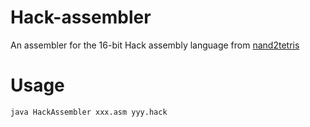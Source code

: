 # Hack-assembler
An assembler for the 16-bit Hack assembly language from [nand2tetris](https://www.nand2tetris.org/)


# Usage
`java HackAssembler xxx.asm yyy.hack`
